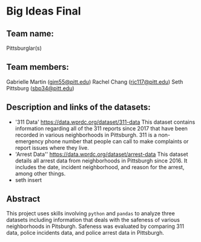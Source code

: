 # Big Ideas Final
## Team name:
Pittsburglar(s)
## Team members:
Gabrielle Martin (gjm55@pitt.edu)
Rachel Chang (rjc117@pitt.edu)
Seth Pittsburg (sbp34@pitt.edu)

## Description and links of the datasets:
* '311 Data' https://data.wprdc.org/dataset/311-data This dataset contains information regarding all of the 311 reports since 2017 that have been recorded in various neighborhoods in Pittsburgh. 311 is a non-emergency phone number that people can call to make complaints or report issues where they live.
* 'Arrest Data'' https://data.wprdc.org/dataset/arrest-data This dataset details all arrest data from neighborhoods in Pittsburgh since 2016. It includes the date, incident neighborhood, and reason for the arrest, among other things.
* seth insert

## Abstract
This project uses skills involving `python` and `pandas` to analyze three datasets including information that deals with the safeness of various neighborhoods in Pitsburgh. Safeness was evaluated by comparing 311 data, police incidents data, and police arrest data in Pittsburgh.

